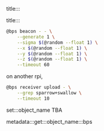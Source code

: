 title:::

title:::

```bash
@bps beacon - - \
    --generate 1 \
    --sigma $(@random --float 1) \
    --x $(@random --float 1) \
    --y $(@random --float 1) \
    --z $(@random --float 1) \
    --timeout 60
```

on another rpi,

```bash
@bps receiver upload - \
    --grep sparrow+swallow \
    --timeout 10
```

set:::object_name TBA

metadata:::get:::object_name:::bps